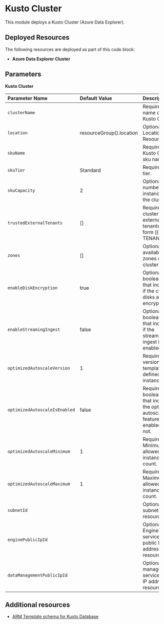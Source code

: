 # Kusto Cluster

This module deploys a Kusto Cluster (Azure Data Explorer).


## Deployed Resources

The following resources are deployed as part of this code block:

+ **Azure Data Explorer Cluster**

## Parameters

**Kusto Cluster**

| Parameter Name    | Default Value | Description
| :-                | :-            | :-
| `clusterName` |     | Required. The name of the Kusto Cluster.
| `location` |  resourceGroup().location   | Optional. Location for all Resources.
| `skuName` |     | Required. Kusto Cluster sku name.
| `skuTier` |  Standard   | Required. SKU tier.
| `skuCapacity` |  2   | Optional. The number of instances of the cluster.
| `trustedExternalTenants` |  []   | Required. The cluster's external tenants in the form [{"value": TENANT ID}]
| `zones` |  []   | Optional. The availability zones of the cluster.
| `enableDiskEncryption` |  true   | Optional. A boolean value that indicates if the cluster's disks are encrypted.
| `enableStreamingIngest` |  false   | Optional. A boolean value that indicates if the streaming ingest is enabled.
| `optimizedAutoscaleVersion` |  1   | Required. The version of the template defined, for instance 1.
| `optimizedAutoscaleIsEnabled` |  false   | Required. A boolean value that indicate if the optimized autoscale feature is enabled or not.
| `optimizedAutoscaleMinimum` |  1   | Required. Minimum allowed instances count.
| `optimizedAutoscaleMaximum` |  1   | Required. Maximum allowed instances count.
| `subnetId` |     | Optional. The subnet resource id.
| `enginePublicIpId` |     | Optional. Engine service's public IP address resource id.
| `dataManagementPublicIpId` |     | Optional. Data management's service public IP address resource id.

## Additional resources

- [ARM Template schema for Kusto Database](https://docs.microsoft.com/en-us/azure/templates/microsoft.kusto/2019-05-15/clusters/databases)
